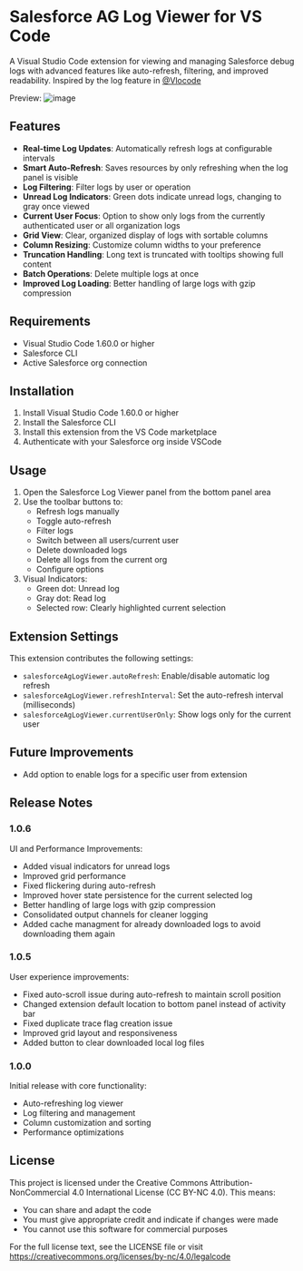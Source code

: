 # Salesforce AG Log Viewer for VS Code

A Visual Studio Code extension for viewing and managing Salesforce debug logs with advanced features like auto-refresh, filtering, and improved readability. Inspired by the log feature in [@Vlocode](https://github.com/Codeneos/vlocode)

Preview:
![image](https://github.com/user-attachments/assets/61c10221-c794-4865-8fcb-9beb7f40a28b)

## Features

* **Real-time Log Updates**: Automatically refresh logs at configurable intervals
* **Smart Auto-Refresh**: Saves resources by only refreshing when the log panel is visible
* **Log Filtering**: Filter logs by user or operation
* **Unread Log Indicators**: Green dots indicate unread logs, changing to gray once viewed
* **Current User Focus**: Option to show only logs from the currently authenticated user or all organization logs
* **Grid View**: Clear, organized display of logs with sortable columns
* **Column Resizing**: Customize column widths to your preference
* **Truncation Handling**: Long text is truncated with tooltips showing full content
* **Batch Operations**: Delete multiple logs at once
* **Improved Log Loading**: Better handling of large logs with gzip compression

## Requirements

* Visual Studio Code 1.60.0 or higher
* Salesforce CLI
* Active Salesforce org connection

## Installation

1. Install Visual Studio Code 1.60.0 or higher
2. Install the Salesforce CLI
3. Install this extension from the VS Code marketplace
4. Authenticate with your Salesforce org inside VSCode

## Usage

1. Open the Salesforce Log Viewer panel from the bottom panel area
2. Use the toolbar buttons to:
   * Refresh logs manually
   * Toggle auto-refresh
   * Filter logs
   * Switch between all users/current user
   * Delete downloaded logs
   * Delete all logs from the current org
   * Configure options
3. Visual Indicators:
   * Green dot: Unread log
   * Gray dot: Read log
   * Selected row: Clearly highlighted current selection

## Extension Settings

This extension contributes the following settings:

* `salesforceAgLogViewer.autoRefresh`: Enable/disable automatic log refresh
* `salesforceAgLogViewer.refreshInterval`: Set the auto-refresh interval (milliseconds)
* `salesforceAgLogViewer.currentUserOnly`: Show logs only for the current user

## Future Improvements

   * Add option to enable logs for a specific user from extension

## Release Notes

### 1.0.6

UI and Performance Improvements:
* Added visual indicators for unread logs
* Improved grid performance
* Fixed flickering during auto-refresh
* Improved hover state persistence for the current selected log
* Better handling of large logs with gzip compression
* Consolidated output channels for cleaner logging
* Added cache managment for already downloaded logs to avoid downloading them again

### 1.0.5

User experience improvements:
* Fixed auto-scroll issue during auto-refresh to maintain scroll position
* Changed extension default location to bottom panel instead of activity bar
* Fixed duplicate trace flag creation issue
* Improved grid layout and responsiveness
* Added button to clear downloaded local log files

### 1.0.0

Initial release with core functionality:
* Auto-refreshing log viewer
* Log filtering and management
* Column customization and sorting
* Performance optimizations

## License

This project is licensed under the Creative Commons Attribution-NonCommercial 4.0 International License (CC BY-NC 4.0). This means:

* You can share and adapt the code
* You must give appropriate credit and indicate if changes were made
* You cannot use this software for commercial purposes

For the full license text, see the LICENSE file or visit https://creativecommons.org/licenses/by-nc/4.0/legalcode
